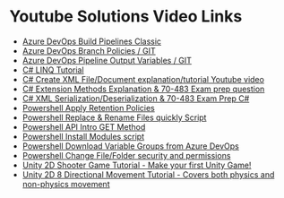 # Youtube Solutions Video Links

<ul>
<li>
  <a href= "https://youtu.be/0d6acAH5InE" />Azure DevOps Build Pipelines Classic
</li>

<li>
  <a href= "https://youtu.be/2nukM2TzD1Q" />Azure DevOps Branch Policies / GIT
</li>
  
<li>
  <a href= "https://youtu.be/kMkhfuE0UeM" />Azure DevOps Pipeline Output Variables / GIT
</li>

<li>
  <a href = "https://www.youtube.com/watch?v=ndQbKgJritA&t" />C# LINQ Tutorial 
</li>

<li>
  <a href= "https://www.youtube.com/watch?v=RwV0SXtsW5A" />C# Create XML File/Document explanation/tutorial Youtube video  
</li>

<li>
  <a href = "https://www.youtube.com/watch?v=UGJ2LIgFRN8&feature=youtu.be" />C# Extension Methods Explanation & 70-483 Exam prep question 
</li>

<li>
  <a href = "https://www.youtube.com/watch?v=2CCwy121V6Q&feature=youtu.be">C# XML Serialization/Deserialization & 70-483 Exam Prep C# 
</li>

<li>
  <a href = "https://youtu.be/bGI-uidHfxA" />Powershell Apply Retention Policies
</li>

<li>
  <a href = "https://www.youtube.com/watch?v=tiouHNzAl8Q&t=2s" />Powershell Replace & Rename Files quickly Script
</li>

<li>
  <a href = "https://www.youtube.com/watch?v=-NVh5cVOeO4&t=1s" />Powershell API Intro GET Method 
</li>

<li>
  <a href= "https://youtu.be/xGI6_nCjKn0" />Powershell Install Modules script
</li>

<li>
  <a href="https://youtu.be/k_yd4dc9NzA" />Powershell Download Variable Groups from Azure DevOps
</li>

<li>
  <a href= "https://youtu.be/0nk2NDYyQT8" />Powershell Change File/Folder security and permissions
</li>

<li>
  <a href = "https://www.youtube.com/watch?v=-on5HRW8v1A" /> Unity 2D Shooter Game Tutorial - Make your first Unity Game! 
</li>

<li>
  <a href = "https://www.youtube.com/watch?v=km-04aUJy4o" /> Unity 2D 8 Directional Movement Tutorial - Covers both physics and non-physics movement
</li>

</ul>
